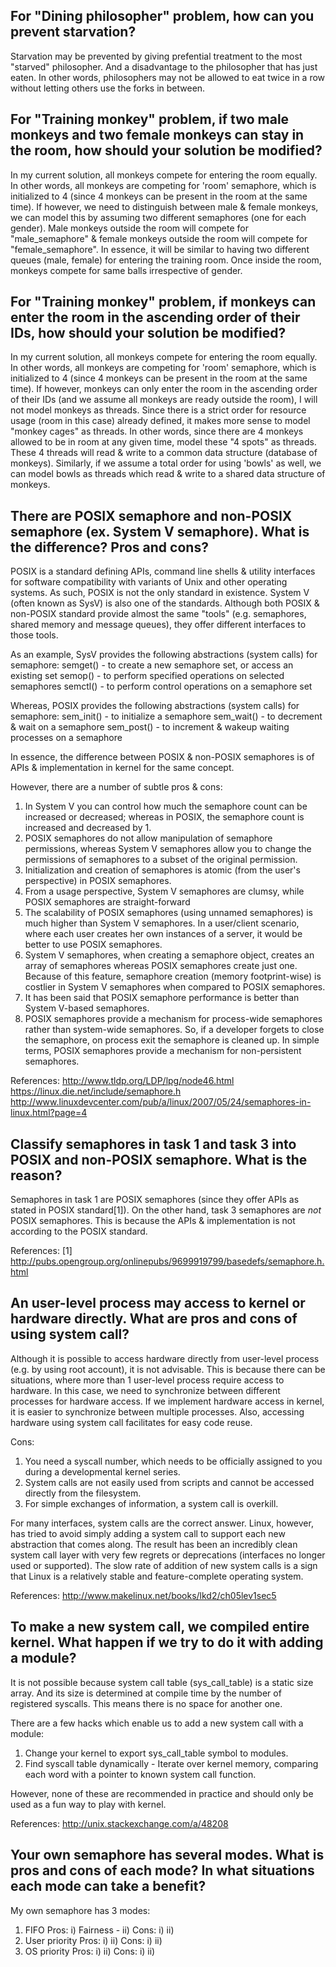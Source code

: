 ## For "Dining philosopher" problem, how can you prevent starvation?
Starvation may be prevented by giving prefential treatment to the most "starved" philosopher.
And a disadvantage to the philosopher that has just eaten. In other words, philosophers may not be allowed
to eat twice in a row without letting others use the forks in between.

## For "Training monkey" problem, if two male monkeys and two female monkeys can stay in the room, how should your solution be modified?
In my current solution, all monkeys compete for entering the room equally. In other words, all monkeys are competing for 'room'
semaphore, which is initialized to 4 (since 4 monkeys can be present in the room at the same time). If however, we need to
distinguish between male & female monkeys, we can model this by assuming two different semaphores (one for each gender). Male
monkeys outside the room will compete for "male_semaphore" & female monkeys outside the room will compete for "female_semaphore".
In essence, it will be similar to having two different queues (male, female) for entering the training room. Once inside the
room, monkeys compete for same balls irrespective of gender.

## For "Training monkey" problem, if monkeys can enter the room in the ascending order of their IDs, how should your solution be modified?
In my current solution, all monkeys compete for entering the room equally. In other words, all monkeys are competing for 'room'
semaphore, which is initialized to 4 (since 4 monkeys can be present in the room at the same time). If however, monkeys can only
enter the room in the ascending order of their IDs (and we assume all monkeys are ready outside the room), I will not model monkeys
as threads. Since there is a strict order for resource usage (room in this case) already defined, it makes more sense to model
"monkey cages" as threads. In other words, since there are 4 monkeys allowed to be in room at any given time, model these "4 spots"
as threads. These 4 threads will read & write to a common data structure (database of monkeys). Similarly, if we assume a total
order for using 'bowls' as well, we can model bowls as threads which read & write to a shared data structure of monkeys.

## There are POSIX semaphore and non-POSIX semaphore (ex. System V semaphore). What is the difference? Pros and cons?
POSIX is a standard defining APIs, command line shells & utility interfaces for software compatibility with variants of Unix and
other operating systems. As such, POSIX is not the only standard in existence. System V (often known as SysV) is also one
of the standards. Although both POSIX & non-POSIX standard provide almost the same "tools" (e.g. semaphores, shared memory
and message queues), they offer different interfaces to those tools.

As an example, SysV provides the following abstractions (system calls) for semaphore:
semget() - to create a new semaphore set, or access an existing set
semop() - to perform specified operations on selected semaphores
semctl() - to perform control operations on a semaphore set

Whereas, POSIX provides the following abstractions (system calls) for semaphore:
sem_init() - to initialize a semaphore
sem_wait() - to decrement & wait on a semaphore
sem_post() - to increment & wakeup waiting processes on a semaphore

In essence, the difference between POSIX & non-POSIX semaphores is of APIs & implementation in kernel for the same concept.

However, there are a number of subtle pros & cons:
1. In System V you can control how much the semaphore count can be increased or decreased; whereas in POSIX,
the semaphore count is increased and decreased by 1.
2. POSIX semaphores do not allow manipulation of semaphore permissions, whereas System V semaphores allow you to change the
permissions of semaphores to a subset of the original permission.
3. Initialization and creation of semaphores is atomic (from the user's perspective) in POSIX semaphores.
4. From a usage perspective, System V semaphores are clumsy, while POSIX semaphores are straight-forward
5. The scalability of POSIX semaphores (using unnamed semaphores) is much higher than System V semaphores. In a user/client
scenario, where each user creates her own instances of a server, it would be better to use POSIX semaphores.
6. System V semaphores, when creating a semaphore object, creates an array of semaphores whereas POSIX semaphores create just one.
Because of this feature, semaphore creation (memory footprint-wise) is costlier in System V semaphores when compared to POSIX
semaphores.
7. It has been said that POSIX semaphore performance is better than System V-based semaphores.
8. POSIX semaphores provide a mechanism for process-wide semaphores rather than system-wide semaphores. So, if a developer forgets
to close the semaphore, on process exit the semaphore is cleaned up. In simple terms, POSIX semaphores provide a mechanism for
non-persistent semaphores.

References:
http://www.tldp.org/LDP/lpg/node46.html
https://linux.die.net/include/semaphore.h
http://www.linuxdevcenter.com/pub/a/linux/2007/05/24/semaphores-in-linux.html?page=4

## Classify semaphores in task 1 and task 3 into POSIX and non-POSIX semaphore. What is the reason?
Semaphores in task 1 are POSIX semaphores (since they offer APIs as stated in POSIX standard[1]).
On the other hand, task 3 semaphores are _not_ POSIX semaphores. This is because the APIs & implementation is not
according to the POSIX standard.

References:
[1] http://pubs.opengroup.org/onlinepubs/9699919799/basedefs/semaphore.h.html

## An user-level process may access to kernel or hardware directly. What are pros and cons of using system call?
Although it is possible to access hardware directly from user-level process (e.g. by using root account), it is not advisable.
This is because there can be situations, where more than 1 user-level process require access to hardware. In this case, we need to
synchronize between different processes for hardware access. If we implement hardware access in kernel, it is easier to synchronize
between multiple processes. Also, accessing hardware using system call facilitates for easy code reuse.

Cons:
1. You need a syscall number, which needs to be officially assigned to you during a developmental kernel series.
2. System calls are not easily used from scripts and cannot be accessed directly from the filesystem.
3. For simple exchanges of information, a system call is overkill.

For many interfaces, system calls are the correct answer. Linux, however, has tried to avoid simply adding a system call to
support each new abstraction that comes along. The result has been an incredibly clean system call layer with very few regrets or
deprecations (interfaces no longer used or supported). The slow rate of addition of new system calls is a sign that Linux is a
relatively stable and feature-complete operating system.

References:
http://www.makelinux.net/books/lkd2/ch05lev1sec5

## To make a new system call, we compiled entire kernel. What happen if we try to do it with adding a module?
It is not possible because system call table (sys_call_table) is a static size array. And its size is determined at compile
time by the number of registered syscalls. This means there is no space for another one.

There are a few hacks which enable us to add a new system call with a module:
1. Change your kernel to export sys_call_table symbol to modules.
2. Find syscall table dynamically - Iterate over kernel memory, comparing each word with a pointer to known system call function.

However, none of these are recommended in practice and should only be used as a fun way to play with kernel.

References:
http://unix.stackexchange.com/a/48208

## Your own semaphore has several modes. What is pros and cons of each mode? In what situations each mode can take a benefit?
My own semaphore has 3 modes:
1. FIFO
	Pros:
		i) Fairness - 
		ii)
	Cons:
		i)
		ii)
2. User priority
	Pros:
		i)
		ii)
	Cons:
		i)
		ii)
3. OS priority
	Pros:
		i)
		ii)
	Cons:
		i)
		ii)